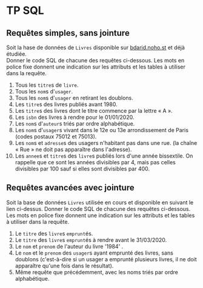 TP SQL
======

## Requêtes simples, sans jointure

Soit la hase de données de `Livres` disponible sur [bdarid.noho.st](https://bdarid.noho.st) et déjà étudiée.  
Donner le code SQL de chacune des requêtes ci-dessous. Les mots en police fixe donnent une indication sur les attributs et les tables à utiliser dans la requête.  

1. Tous les `titre`s de `livre`.
2. Tous les `nom`s d'`usager`.
3. Tous les `nom`s d'`usager` en retirant les doublons.
4. Les `titre`s des livres publiés avant 1980.
5. Les `titre`s des livres dont le titre commence par la lettre « A ».
6. Les `isbn` des livres à rendre pour le 01/01/2020.
7. Les `nom`s d'`auteur`s triés par ordre alphabétique.
8. Les `nom`s d'`usager`s vivant dans le 12e ou 13e arrondissement de Paris (codes postaux 75012 et 75013).
9. Les `nom`s et `adresse`s des usagers n'habitant pas dans une rue. (la chaîne « Rue » ne doit pas apparaître dans l'adresse).
10. Les `annee`s et `titre`s des `livre`s publiés lors d'une année bissextile. On rappelle que ce sont les années divisibles par 4, mais pas celles divisibles  par 100 sauf si elles sont divisibles par 400.


## Requêtes avancées avec jointure

Soit la base de données `Livres` utilisée en cours et disponible en suivant le lien ci-dessus. Donner le code SQL de chacune des requêtes ci-dessous. Les mots en police fixe donnent une indication sur les attributs et les tables à utiliser dans la requête.  

1. Le `titre` des `livre`s `emprunt`és.
2. Le `titre` des `livre`s `emprunt`és à rendre avant le 31/03/2020.
3. Le `nom` et `prenom` de l'auteur du livre '1984' .
4. Le `nom` et le `prenom` des `usager`s ayant emprunté des livres, sans doublons (c'est-à-dire si un usager a emprunté plusieurs livres, il ne doit apparaître qu'une fois dans le résultat).
5. Même requête que précédemment, avec les noms triés par ordre alphabétique.

